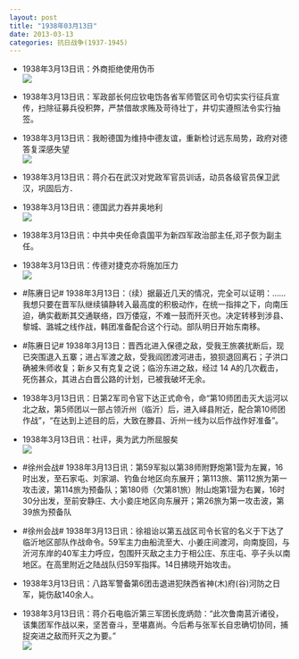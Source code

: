 ```yaml
---
layout: post
title: "1938年03月13日"
date: 2013-03-13
categories: 抗日战争(1937-1945)
---
```


<meta name="referrer" content="no-referrer" />

- 1938年3月13日讯：外商拒绝使用伪币 <br/><img src="https://ww4.sinaimg.cn/large/aca367d8jw1e2ojl9ja4pj.jpg" />

- 1938年3月13日讯：军政部长何应钦电饬各省军师管区司令切实实行征兵宣传，扫除征募兵役积弊，严禁借故求贿及苛待壮丁，井切实遵照法令实行抽签。 

- 1938年3月13日讯：我盼德国为维持中德友谊，重新检讨远东局势，政府对德答复深感失望 <br/><img src="https://ww4.sinaimg.cn/large/aca367d8jw1e2og4l8shzj.jpg" />

- 1938年3月13日讯：蒋介石在武汉对党政军官员训话，动员各级官员保卫武汉，巩固后方． 

- 1938年3月13日讯：德国武力吞并奥地利 <br/><img src="https://ww4.sinaimg.cn/large/aca367d8jw1e2o96quzyfj.jpg" />

- 1938年3月13日讯：中共中央任命袁国平为新四军政治部主任,邓子恢为副主任。 

- 1938年3月13日讯：传德对捷克亦将施加压力 <br/><img src="https://ww1.sinaimg.cn/large/aca367d8jw1e2o293wo54j.jpg" />

- #陈赓日记# 1938年3月13日：（续）据最近几天的情况，完全可以证明：...... 我想只要在晋军队继续镇静转入最高度的积极动作，在统一指摔之下，向南压迫，确实截断其交通联络，四万倭寇，不难一鼓而歼灭也。决定转移到涉县、黎城、潞城之线作战，韩团准备配合这个行动。部队明日开始东南移。 

- #陈赓日记# 1938年3月13日：晋西北进入保德之敌，受我王旅袭扰断后，现已突围退入五寨；进占军渡之敌，受我阎团渡河进击，狼狈退回离石；子洪口确被朱师收复；新乡又有克复之说；临汾东进之敌，经过 14 A的几次截击，死伤甚众，其进占白晋公路的计划，已被我破坏无余。 

- 1938年3月13日讯：日第2军司令官下达正式命令，命“第10师团击灭大运河以北之敌，第5师团以一部占领沂州（临沂）后，进入峄县附近，配合第10师团作战”，“在达到上述目的后，大致在滕县、沂州一线为以后作战作好准备”。 

- 1938年3月13日讯：社评，奥为武力所屈服矣 <br/><img src="https://ww3.sinaimg.cn/large/aca367d8jw1e2nx20f7k5j.jpg" />

- #徐州会战# 1938年3月13日讯：第59军拟以第38师附野炮第1营为左翼，16时出发，至石家屯、刘家湖、钓鱼台地区向东展开；第113旅、第112旅为第一攻击波，第114旅为预备队；第180师（欠第81旅）附山炮第1营为右翼，16时30分出发，至前安静庄、大小妾庄地区向东展开；第26旅为第一攻击波，第39旅为预备队 

- #徐州会战# 1938年3月13日讯：徐祖诒以第五战区司令长官的名义于下达了临沂地区部队作战命令。59军主力由船流至大、小姜庄间渡河，向南旋回，与沂河东岸的40军主力呼应，包围歼灭敌之主力于相公庄、东庄屯、亭子头以南地区。在高里附近之陆战队归59军指挥。14日拂晓开始攻击。 

- 1938年3月13日讯：八路军警备第6团击退进犯陕西省神(木)府(谷)河防之日军，毙伤敌140余人。 

- 1938年3月13日讯：蒋介石电临沂第三军团长庞炳勋：“此次鲁南莒沂诸役，该集团军作战以来，坚苦奋斗，至堪嘉尚。今后希与张军长自忠确切协同，捕捉突进之敌而歼灭之为要。” <br/><img src="https://ww1.sinaimg.cn/large/aca367d8jw1e2nru3wwktj.jpg" />

